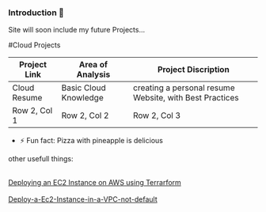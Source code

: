 ### Introduction 👋

Site will soon include my future Projects...


#Cloud Projects

| Project Link | Area of Analysis | Project Discription|
|----------|----------|----------|
| Cloud Resume| Basic Cloud Knowledge| creating a personal resume Website, with Best Practices |
| Row 2, Col 1 | Row 2, Col 2 | Row 2, Col 3 |








- ⚡ Fun fact: Pizza with  pineapple is delicious

other usefull things:

<br /> [Deploying an EC2 Instance on AWS using Terrarform](https://github.com/Tim275/Deploy-a-Ec2-instance-in-Terrarform) <br />
<br /> [Deploy-a-Ec2-Instance-in-a-VPC-not-default](https://github.com/Tim275/Deploy-a-Ec2-Instance-in-a-VPC-not-default-) <br />




<!--
**Tim275/Tim275** is a ✨ _special_ ✨ repository because its `README.md` (this file) appears on your GitHub profile.

Here are some ideas to get you started:





- 🔭 I’m currently working on ...
- 🌱 I’m currently learning ...
- 👯 I’m looking to collaborate on ...
- 🤔 I’m looking for help with ...
- 💬 Ask me about ...
- 📫 How to reach me: ...
- 😄 Pronouns: ...
- ⚡ Fun fact: ...




-->
